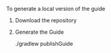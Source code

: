 To generate a local version of the guide

1. Download the repository  
2. Generate the Guide  
    
    
    ./gradlew publishGuide
